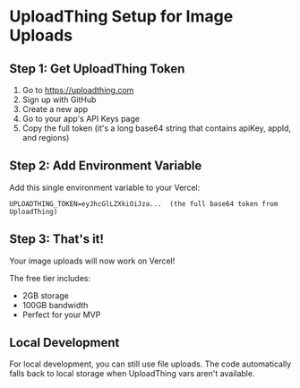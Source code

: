 # UploadThing Setup for Image Uploads

## Step 1: Get UploadThing Token

1. Go to https://uploadthing.com
2. Sign up with GitHub
3. Create a new app
4. Go to your app's API Keys page
5. Copy the full token (it's a long base64 string that contains apiKey, appId, and regions)

## Step 2: Add Environment Variable

Add this single environment variable to your Vercel:

```
UPLOADTHING_TOKEN=eyJhcGlLZXkiOiJza...  (the full base64 token from UploadThing)
```

## Step 3: That's it!

Your image uploads will now work on Vercel!

The free tier includes:
- 2GB storage
- 100GB bandwidth
- Perfect for your MVP

## Local Development

For local development, you can still use file uploads.
The code automatically falls back to local storage when UploadThing vars aren't available.
